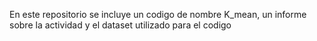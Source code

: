 En este repositorio se incluye un codigo de nombre K_mean, un informe sobre la actividad y el dataset utilizado para el codigo 
